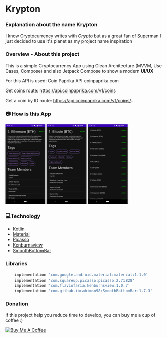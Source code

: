 # Krypton

### **Explanation about the name Krypton**
I know Cryptocurrency writes with *Crypto* but as a great fan of Superman I just decided to use it's planet as my project name inspiration

### **Overview - About this project**
This is a simple Cryptocurrency App using Clean Architecture (MVVM, Use Cases, Compose)  and also Jetpack Compose to show a modern **UI/UX**

For this API is used:
Coin Paprika API
coinpaprika.com

Get coins route:
https://api.coinpaprika.com/v1/coins

Get a coin by ID route:
https://api.coinpaprika.com/v1/coins/...

### 📷 How is this App
<img src="Screenshot_20220516-053554.png" width="25%"></img>
<img src="Screenshot_20220516-053549.png" width="25%"></img>
<img src="Screenshot_20220516-053545.png" width="25%"></img>


### 💻Technology
- [Kotlin](https://kotlinlang.org/)
- [Material](https://material.io/)
- [Picasso](https://square.github.io/picasso/)
- [Kenburnsview](https://github.com/flavioarfaria/KenBurnsView)
- [SmoothBottomBar](https://github.com/ibrahimsn98/SmoothBottomBar)

### Libraries
```bash
    implementation 'com.google.android.material:material:1.1.0'
    implementation 'com.squareup.picasso:picasso:2.71828'
    implementation 'com.flaviofaria:kenburnsview:1.0.7'
    implementation 'com.github.ibrahimsn98:SmoothBottomBar:1.7.3'
 ```
 
### Donation
If this project help you reduce time to develop, you can buy me a cup of coffee :) 

<a href="https://www.buymeacoffee.com/gilsonjuniorpro" target="_blank">
    <img src="https://bmc-cdn.nyc3.digitaloceanspaces.com/BMC-button-images/custom_images/orange_img.png" alt="Buy Me A Coffee" style="height: auto !important;width: auto !important;" >
</a>
